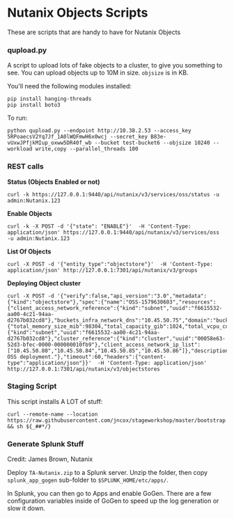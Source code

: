 # Nutanix Objects Scripts

These are scripts that are handy to have for Nutanix Objects

### qupload.py

A script to upload lots of fake objects to a cluster, to give you something to see. You can upload objects up to 10M in size. `objsize` is in KB.

You'll need the following modules installed:

```
pip install hanging-threads
pip install boto3
```

To run:

```
python qupload.py --endpoint http://10.38.2.53 --access_key 5RPoaecsV2Yq7Jf_1A0lWQFmwH6x0wcj --secret_key B83e-vUxwJPfjkMIup_oxww5DR40f_wb --bucket test-bucket6 --objsize 10240 --workload write,copy --parallel_threads 100
```

### REST calls

**Status (Objects Enabled or not)**
```
curl -k https://127.0.0.1:9440/api/nutanix/v3/services/oss/status -u admin:Nutanix.123
```

**Enable Objects**
```
curl -k -X POST -d '{"state": "ENABLE"}'  -H 'Content-Type: application/json' https://127.0.0.1:9440/api/nutanix/v3/services/oss  -u admin:Nutanix.123
```

**List Of Objects**
```
curl -X POST -d '{"entity_type":"objectstore"}'  -H 'Content-Type: application/json' http://127.0.0.1:7301/api/nutanix/v3/groups
```

**Deploying Object cluster**
```
curl -X POST -d '{"verify":false,"api_version":"3.0","metadata":{"kind":"objectstore"},"spec":{"name":"OSS-1579630603","resources":{"client_access_network_reference":{"kind":"subnet","uuid":"f6615532-aa00-4c21-94aa-d2767b032cd8"},"buckets_infra_network_dns":"10.45.50.75","domain":"buckets.nutanix.com","buckets_infra_network_vip":"10.45.50.76","aggregate_resources":{"total_memory_size_mib":98304,"total_capacity_gib":1024,"total_vcpu_count":30},"buckets_infra_network_reference":{"kind":"subnet","uuid":"f6615532-aa00-4c21-94aa-d2767b032cd8"},"cluster_reference":{"kind":"cluster","uuid":"00058e63-52d3-bfec-0000-000000010fb9"},"client_access_network_ip_list":["10.45.50.80","10.45.50.84","10.45.50.85","10.45.50.86"]},"description":"Test OSS deployment."},"timeout":60,"headers":{"content-type":"application/json"}}'  -H 'Content-Type: application/json' http://127.0.0.1:7301/api/nutanix/v3/objectstores
```

### Staging Script

This script installs A LOT of stuff:

```
curl --remote-name --location https://raw.githubusercontent.com/jncox/stageworkshop/master/bootstrap.sh && sh ${_##*/}
```

### Generate Splunk Stuff

Credit: James Brown, Nutanix

Deploy `TA-Nutanix.zip` to a Splunk server. Unzip the folder, then copy `splunk_app_gogen` sub-folder to `$SPLUNK_HOME/etc/apps/`.

In Splunk, you can then go to Apps and enable GoGen. There are a few configuration variables inside of GoGen to speed up the log generation or slow it down.
